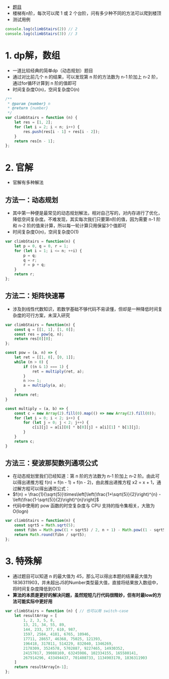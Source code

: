 - [题目](https://leetcode-cn.com/problems/climbing-stairs/)
- 楼梯有n阶，每次可以爬 1 或 2 个台阶，问有多少种不同的方法可以爬到楼顶
- 测试用例
```javascript
console.log(climbStairs(2)) // 2
console.log(climbStairs(3)) // 3
```
# 1. dp解，数组

- 一道比较经典的简单dp（动态规划）题目
- 通过对比前几个 n 的结果，可以发现第 n 阶的方法数为 n-1 阶加上 n-2 阶，通过for循环计算到 n 阶的值即可
- 时间复杂度O(n)，空间复杂度O(n)
```javascript
/**
 * @param {number} n
 * @return {number}
 */
var climbStairs = function (n) {
    let res = [1, 2];
    for (let i = 2; i < n; i++) {
        res.push(res[i - 1] + res[i - 2]);
    }
    return res[n - 1];
};
```
# 2. 官解

- 官解有多种解法
## 方法一：动态规划

- 其中第一种便是最常见的动态规划解法，相对自己写的，对内存进行了优化，降低空间复杂度。不难发现，其实每次我们只要第n阶的值，因为需要  n-1 阶和 n-2 阶的值来计算，所以每一轮计算只用保留3个值即可
- 时间复杂度O(n)，空间复杂度O(1)
```javascript
var climbStairs = function(n) {
    let p = 0, q = 0, r = 1;
    for (let i = 1; i <= n; ++i) {
        p = q;
        q = r;
        r = p + q;
    }
    return r;
};

```
## 方法二：矩阵快速幂

- 涉及到线性代数知识，若数学基础不够代码不易读懂，但却是一种降低时间复杂度的可行方案，未深入研究
```javascript
var climbStairs = function(n) {
    const q = [[1, 1], [1, 0]];
    const res = pow(q, n);
    return res[0][0];
};

const pow = (a, n) => {
    let ret = [[1, 0], [0, 1]];
    while (n > 0) {
        if ((n & 1) === 1) {
            ret = multiply(ret, a);
        }
        n >>= 1;
        a = multiply(a, a);
    }
    return ret;
}

const multiply = (a, b) => {
    const c = new Array(2).fill(0).map(() => new Array(2).fill(0));
    for (let i = 0; i < 2; i++) {
        for (let j = 0; j < 2; j++) {
            c[i][j] = a[i][0] * b[0][j] + a[i][1] * b[1][j];
        }
    }
    return c;
}
```
## 方法三：斐波那契数列通项公式

- 在动态规划里我们已经知道：第 n 阶的方法数为 n-1 阶加上 n-2 阶。由此可以得出递推方程 f(n) = f(n - 1) + f(n - 2)，由此推出递推方程 x2 = x + 1，通过解方程可以得出通项公式：
- $f(n) = \frac{1}{\sqrt{5}}\times\left[\left(\frac{1+\sqrt{5}}{2}\right)^{n} - \left(\frac{1-\sqrt{5}}{2}\right)^{n}\right]$
- 代码中使用的 pow 函数的时空复杂度与 CPU 支持的指令集相关，大致为O(logn)
```javascript
var climbStairs = function(n) {
    const sqrt5 = Math.sqrt(5);
    const fibn = Math.pow((1 + sqrt5) / 2, n + 1) - Math.pow((1 - sqrt5) / 2, n + 1);
    return Math.round(fibn / sqrt5);
};
```
# 3. 特殊解

- 通过题目可以知道 n 的最大值为 45，那么可以得出本题的结果最大值为 1836311903，并未超出JS的Number类型最大值，直接将结果放入数组中，将时间复杂度降低到O(1)
- **算法的本质是更好的解决问题，虽然短短几行代码很精妙，但有时最low的方法可能实际中更好用**
```javascript
var climbStairs = function (n) { // 也可以用 switch-case
    let resultArray = [
        1, 2, 3, 5, 8,
        13, 21, 34, 55, 89,
        144, 233, 377, 610, 987,
        1597, 2584, 4181, 6765, 10946,
        17711, 28657, 46368, 75025, 121393,
        196418, 317811, 514229, 832040, 1346269,
        2178309, 3524578, 5702887, 9227465, 14930352,
        24157817, 39088169, 63245986, 102334155, 165580141,
        267914296, 433494437, 701408733, 1134903170, 1836311903
    ]
    return resultArray[n-1];
};

```
